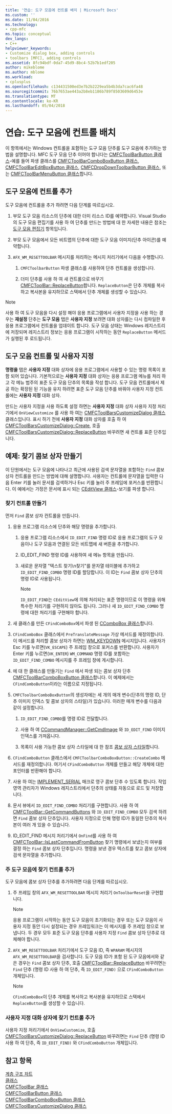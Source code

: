 ```yaml
---
title: '연습: 도구 모음에 컨트롤 배치 | Microsoft Docs'
ms.custom: ''
ms.date: 11/04/2016
ms.technology:
- cpp-mfc
ms.topic: conceptual
dev_langs:
- C++
helpviewer_keywords:
- Customize dialog box, adding controls
- toolbars [MFC], adding controls
ms.assetid: 8fc94bdf-0da7-45d9-8bc4-52b7b1edf205
author: mikeblome
ms.author: mblome
ms.workload:
- cplusplus
ms.openlocfilehash: c134431500ed3e7b2b2229ea5b4b3da7cac6fa48
ms.sourcegitcommit: 76b7653ae443a2b8eb1186b789f8503609d6453e
ms.translationtype: MT
ms.contentlocale: ko-KR
ms.lasthandoff: 05/04/2018
---
```

# <a name="walkthrough-putting-controls-on-toolbars"></a>연습: 도구 모음에 컨트롤 배치
이 항목에서는 Windows 컨트롤을 포함하는 도구 모음 단추를 도구 모음에 추가하는 방법을 설명합니다. MFC 도구 모음 단추 이어야 합니다는 [CMFCToolBarButton 클래스](../mfc/reference/cmfctoolbarbutton-class.md)-예를 들어 파생 클래스를 [CMFCToolBarComboBoxButton 클래스](../mfc/reference/cmfctoolbarcomboboxbutton-class.md), [CMFCToolBarEditBoxButton 클래스](../mfc/reference/cmfctoolbareditboxbutton-class.md), [CMFCDropDownToolbarButton 클래스](../mfc/reference/cmfcdropdowntoolbarbutton-class.md), 또는 [CMFCToolBarMenuButton 클래스](../mfc/reference/cmfctoolbarmenubutton-class.md)합니다.  
  
## <a name="adding-controls-to-toolbars"></a>도구 모음에 컨트롤 추가  
 도구 모음에 컨트롤을 추가 하려면 다음 단계를 따르십시오.  
  
1.  부모 도구 모음 리소스의 단추에 대한 더미 리소스 ID를 예약합니다. Visual Studio의 도구 모음 편집기를 사용 하 여 단추를 만드는 방법에 대 한 자세한 내용은 참조는 [도구 모음 편집기](../windows/toolbar-editor.md) 항목입니다.  
  
2.  부모 도구 모음에서 모든 비트맵의 단추에 대한 도구 모음 이미지(단추 아이콘)를 예약합니다.  
  
3.  `AFX_WM_RESETTOOLBAR` 메시지를 처리하는 메시지 처리기에서 다음을 수행합니다.  
  
    1.  `CMFCToolbarButton` 파생 클래스를 사용하여 단추 컨트롤을 생성합니다.  
  
    2.  더미 단추를 사용 하 여 새 컨트롤으로 바꾸기 [CMFCToolBar::ReplaceButton](../mfc/reference/cmfctoolbar-class.md#replacebutton)합니다. `ReplaceButton`은 단추 개체를 복사하고 복사본을 유지하므로 스택에서 단추 개체를 생성할 수 있습니다.  
  
> [!NOTE]
>  사용 하 여 도구 모음을 다시 설정 해야 응용 프로그램에서 사용자 지정을 사용 하는 경우는 **재설정** 단추는 **도구 모음** 탭은 **사용자 지정** 보려면 대화 상자를는 다시 컴파일한 후 응용 프로그램에서 컨트롤을 업데이트 합니다. 도구 모음 상태는 Windows 레지스트리에 저장되며 레지스트리 정보는 응용 프로그램이 시작하는 동안 `ReplaceButton` 메서드가 실행된 후 로드됩니다.  
  
## <a name="toolbar-controls-and-customization"></a>도구 모음 컨트롤 및 사용자 지정  
 **명령을** 탭은 **사용자 지정** 대화 상자에 응용 프로그램에서 사용할 수 있는 명령 목록이 포함 되어 있습니다. 기본적으로는 **사용자 지정** 대화 상자는 응용 프로그램 메뉴를 처리 하 고 각 메뉴 범주의 표준 도구 모음 단추의 목록을 작성 합니다. 도구 모음 컨트롤에서 제공 하는 확장된 된 기능을 유지 하려면 표준 도구 모음 단추를 바꿔야 사용자 지정 컨트롤에는 **사용자 지정** 대화 상자.  
  
 만드는 사용자 지정을 사용 하도록 설정 하면는 **사용자 지정** 대화 상자 사용자 지정 처리기에서 `OnViewCustomize` 를 사용 하 여는 [CMFCToolBarsCustomizeDialog 클래스](../mfc/reference/cmfctoolbarscustomizedialog-class.md) 클래스입니다. 표시 하기 전에 **사용자 지정** 대화 상자를 호출 하 여 [CMFCToolBarsCustomizeDialog::Create](../mfc/reference/cmfctoolbarscustomizedialog-class.md#create), 호출 [CMFCToolBarsCustomizeDialog::ReplaceButton](../mfc/reference/cmfctoolbarscustomizedialog-class.md#replacebutton) 바꾸려면 새 컨트롤 표준 단추입니다.  
  
## <a name="example-creating-a-find-combo-box"></a>예제: 찾기 콤보 상자 만들기  
 이 단원에서는 도구 모음에 나타나고 최근에 사용된 검색 문자열을 포함하는 `Find` 콤보 상자 컨트롤을 만드는 방법에 대해 설명합니다. 사용자는 컨트롤에 문자열을 입력한 다음 Enter 키를 눌러 문서를 검색하거나 Esc 키를 눌러 주 프레임에 포커스를 반환합니다. 이 예에서는 가정은 문서에 표시 되는 [CEditView 클래스](../mfc/reference/ceditview-class.md)-보기를 파생 합니다.  
  
### <a name="creating-the-find-control"></a>찾기 컨트롤 만들기  
 먼저 `Find` 콤보 상자 컨트롤을 만듭니다.  
  
1.  응용 프로그램 리소스에 단추와 해당 명령을 추가합니다.  
  
    1.  응용 프로그램 리소스에서 `ID_EDIT_FIND` 명령 ID로 응용 프로그램의 도구 모음이나 도구 모음과 연결된 모든 비트맵에 새 버튼을 추가합니다.  
  
    2.  ID_EDIT_FIND 명령 ID를 사용하여 새 메뉴 항목을 만듭니다.  
  
    3.  새로운 문자열 "텍스트 찾기\n찾기"를 문자열 테이블에 추가하고 `ID_EDIT_FIND_COMBO` 명령 ID를 할당합니다. 이 ID는 `Find` 콤보 상자 단추의 명령 ID로 사용됩니다.  
  
        > [!NOTE]
        >  `ID_EDIT_FIND`는 `CEditView`에 의해 처리되는 표준 명령이므로 이 명령을 위해 특수한 처리기를 구현하지 않아도 됩니다.  그러나 새 `ID_EDIT_FIND_COMBO` 명령에 대한 처리기를 구현해야 합니다.  
  
2.  새 클래스를 만든 `CFindComboBox`에서 파생 된 [CComboBox 클래스](../mfc/reference/ccombobox-class.md)합니다.  
  
3.  `CFindComboBox` 클래스에서 `PreTranslateMessage` 가상 메서드를 재정의합니다. 이 메서드를 처리할 콤보 상자가 하면는 [WM_KEYDOWN](http://msdn.microsoft.com/library/windows/desktop/ms646280) 메시지입니다. 사용자가 Esc 키를 누르면(`VK_ESCAPE`) 주 프레임 창으로 포커스를 반환합니다. 사용자가 Enter 키를 누르면(`VK_ENTER`) `WM_COMMAND` 명령 ID를 포함하는 `ID_EDIT_FIND_COMBO` 메시지를 주 프레임 창에 게시합니다.  
  
4.  에 대 한 클래스를 만들기는 `Find` 에서 파생 되는 콤보 상자 단추 [CMFCToolBarComboBoxButton 클래스](../mfc/reference/cmfctoolbarcomboboxbutton-class.md)합니다. 이 예제에서는 `CFindComboButton`이라는 이름으로 지정됩니다.  
  
5.  `CMFCToolbarComboBoxButton`의 생성자에는 세 개의 매개 변수(단추의 명령 ID, 단추 이미지 인덱스 및 콤보 상자의 스타일)가 있습니다. 이러한 매개 변수를 다음과 같이 설정합니다.  
  
    1.  `ID_EDIT_FIND_COMBO`를 명령 ID로 전달합니다.  
  
    2.  사용 하 여 [CCommandManager::GetCmdImage](http://msdn.microsoft.com/en-us/4094d08e-de74-4398-a483-76d27a742dca) 와 `ID_EDIT_FIND` 이미지 인덱스를 가져옵니다.  
  
    3.  목록이 사용 가능한 콤보 상자 스타일에 대 한 참조 [콤보 상자 스타일](../mfc/reference/styles-used-by-mfc.md#combo-box-styles)합니다.  
  
6.  `CFindComboButton` 클래스에서 `CMFCToolbarComboBoxButton::CreateCombo` 메서드를 재정의합니다. 여기서 `CFindComboButton` 개체를 만들고 해당 개체에 대한 포인터를 반환해야 합니다.  
  
7.  사용 하 여는 [IMPLEMENT_SERIAL](../mfc/reference/run-time-object-model-services.md#implement_serial) 매크로 영구 콤보 단추 수 있도록 합니다. 작업 영역 관리자가 Windows 레지스트리에서 단추의 상태를 자동으로 로드 및 저장합니다.  
  
8.  문서 뷰에서 `ID_EDIT_FIND_COMBO` 처리기를 구현합니다. 사용 하 여 [CMFCToolBar::GetCommandButtons](../mfc/reference/cmfctoolbar-class.md#getcommandbuttons) 와 `ID_EDIT_FIND_COMBO` 모두 검색 하려면 `Find` 콤보 상자 단추입니다. 사용자 지정으로 인해 명령 ID가 동일한 단추의 복사본이 여러 개 있을 수 있습니다.  
  
9. ID_EDIT_FIND 메시지 처리기에서 `OnFind`를 사용 하 여 [CMFCToolBar::IsLastCommandFromButton](../mfc/reference/cmfctoolbar-class.md#islastcommandfrombutton) 찾기 명령에서 보냈는지 여부를 결정 하는 `Find` 콤보 상자 단추입니다. 명령을 보낸 경우 텍스트를 찾고 콤보 상자에 검색 문자열을 추가합니다.  
  
### <a name="adding-the-find-control-to-the-main-toolbar"></a>주 도구 모음에 찾기 컨트롤 추가  
 도구 모음에 콤보 상자 단추를 추가하려면 다음 단계를 따르십시오.  
  
1.  주 프레임 창의 `AFX_WM_RESETTOOLBAR` 메시지 처리기 `OnToolbarReset`을 구현합니다.  
  
    > [!NOTE]
    >  응용 프로그램이 시작하는 동안 도구 모음이 초기화되는 경우 또는 도구 모음이 사용자 지정 동안 다시 설정되는 경우 프레임워크는 이 메시지를 주 프레임 창으로 보냅니다. 두 경우 모두 표준 도구 모음 단추를 사용자 지정 `Find` 콤보 상자 단추로 대체해야 합니다.  
  
2.  `AFX_WM_RESETTOOLBAR` 처리기에서 도구 모음 ID, 즉 `WPARAM` 메시지의 `AFX_WM_RESETTOOLBAR`을 검사합니다. 도구 모음 ID가 포함 된 도구 모음에서와 같은 경우는 `Find` 콤보 상자 단추, 호출 [CMFCToolBar::ReplaceButton](../mfc/reference/cmfctoolbar-class.md#replacebutton) 바꾸려면는 `Find` 단추 (명령 ID 사용 하 여 단추, 즉 `ID_EDIT_FIND)` 으로 `CFindComboButton` 개체입니다.  
  
    > [!NOTE]
    >  `CFindComboBox`이 단추 개체를 복사하고 복사본을 유지하므로 스택에서 `ReplaceButton`를 생성할 수 있습니다.  
  
### <a name="adding-the-find-control-to-the-customize-dialog-box"></a>사용자 지정 대화 상자에 찾기 컨트롤 추가  
 사용자 지정 처리기에서 `OnViewCustomize`, 호출 [CMFCToolBarsCustomizeDialog::ReplaceButton](../mfc/reference/cmfctoolbarscustomizedialog-class.md#replacebutton) 바꾸려면는 `Find` 단추 (명령 ID 사용 하 여 단추, 즉 `ID_EDIT_FIND)` 와 `CFindComboButton` 개체입니다.  
  
## <a name="see-also"></a>참고 항목  
 [계층 구조 차트](../mfc/hierarchy-chart.md)   
 [클래스](../mfc/reference/mfc-classes.md)   
 [CMFCToolBar 클래스](../mfc/reference/cmfctoolbar-class.md)   
 [CMFCToolBarButton 클래스](../mfc/reference/cmfctoolbarbutton-class.md)   
 [CMFCToolBarComboBoxButton 클래스](../mfc/reference/cmfctoolbarcomboboxbutton-class.md)   
 [CMFCToolBarsCustomizeDialog 클래스](../mfc/reference/cmfctoolbarscustomizedialog-class.md)
